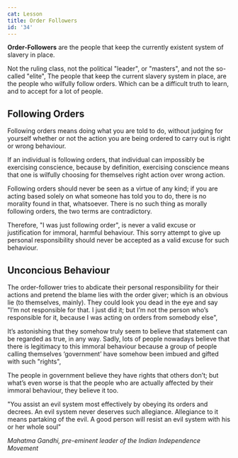 ```yaml
---
cat: Lesson
title: Order Followers
id: '34'
---
```



<span class="desc"><b class="font-bold underline">Order-Followers</b> are the people that keep the currently existent system of slavery in place.</span>


Not the ruling class, not the political "leader", or "masters", and not the so-called "elite", The people that keep the current slavery system in place, are the people who wilfully follow orders. Which can be a difficult truth to learn, and to accept for a lot of people.

## Following Orders
Following orders means doing what you are told to do, without judging for yourself whether or not the action you are being ordered to carry out is right or wrong behaviour.

If an individual is following orders, that individual can impossibly be exercising conscience, because by definition, exercising conscience means that one is wilfully choosing for themselves right action over wrong action.

Following orders should never be seen as a virtue of any kind; if you are acting based solely on what someone has told you to do, there is no morality found in that, whatsoever. There is no such thing as morally following orders, the two terms are contradictory.

Therefore, "I was just following order", is never a valid excuse or justification for immoral, harmful behaviour. This sorry attempt to give up personal responsibility should never be accepted as a valid excuse for such behaviour.

## Unconcious Behaviour
The order-follower tries to abdicate their personal responsibility for their actions and pretend the blame lies with the order giver; which is an obvious lie (to themselves, mainly). They could look you dead in the eye and say "I’m not responsible for that. I just did it; but I’m not the person who’s responsible for it, because I was acting on orders from somebody else",

It’s astonishing that they somehow truly seem to believe that statement can be regarded as true, in any way. Sadly, lots of people nowadays believe that there is legitimacy to this immoral behaviour because a group of people calling themselves ‘government’ have somehow been imbued and gifted with such "rights",

The people in government believe they have rights that others don’t; but what’s even worse is that the people who are actually affected by their immoral behaviour, they believe it too.

<span class="desc">"You assist an evil system most effectively by obeying its orders and decrees. An evil system never deserves such allegiance. Allegiance to it means partaking of the evil. A good person will resist an evil system with his or her whole soul"</span>

<i>Mahatma Gandhi, pre-eminent leader of the Indian Independence Movement</i>